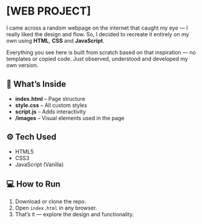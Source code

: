 # [WEB PROJECT]

I came across a random webpage on the internet that caught my eye — I really liked the design and flow. So, I decided to recreate it entirely on my own using **HTML**, **CSS** and **JavaScript**.

Everything you see here is built from scratch based on that inspiration — no templates or copied code. Just observed, understood and developed my own version.

## 🔧 What’s Inside

- **index.html** – Page structure
- **style.css** – All custom styles
- **script.js** – Adds interactivity
- **/images** – Visual elements used in the page

## ⚙️ Tech Used

- HTML5
- CSS3
- JavaScript (Vanilla)

## 💻 How to Run

1. Download or clone the repo.
2. Open `index.html` in any browser.
3. That’s it — explore the design and functionality.


